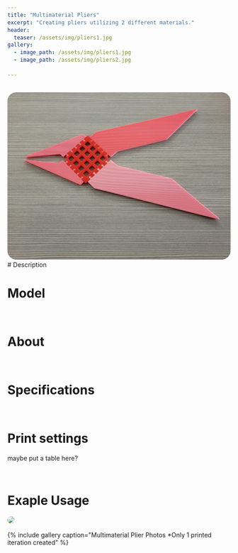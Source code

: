 ```yaml
---
title: "Multimaterial Pliers"
excerpt: "Creating pliers utilizing 2 different materials."
header:
  teaser: /assets/img/pliers1.jpg
gallery:
  - image_path: /assets/img/pliers1.jpg
  - image_path: /assets/img/pliers2.jpg
   
---
```


<br>
<img src="/assets/img/pliers1.jpg" style="border-radius: 20px;">

<br>
# Description




<br>

# Model



<br>

# About



<br>

# Specifications


<br>

# Print settings
maybe put a table here?

<br>

# Exaple Usage
<img src="/assets/img/pliers.gif" style="border-radius: 20px;">

<br>

{% include gallery caption="Multimaterial Plier Photos
*Only 1 printed iteration created" %}

